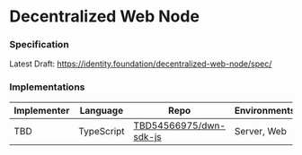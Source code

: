# Decentralized Web Node

### Specification

Latest Draft: https://identity.foundation/decentralized-web-node/spec/

### Implementations

| Implementer    | Language     | Repo                                       | Environments    |
| -----          | -----        | ------                                     | -----           |
| TBD            | TypeScript   | [TBD54566975/dwn-sdk-js](https://github.com/TBD54566975/dwn-sdk-js)  | Server, Web     |